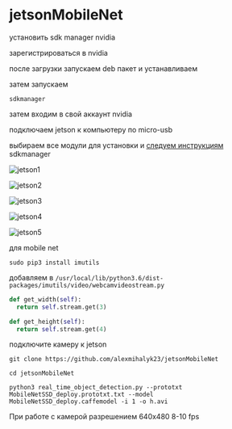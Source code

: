 # jetsonMobileNet

установить sdk manager nvidia

зарегистрироваться в nvidia

после загрузки запускаем deb пакет и устанавливаем

затем запускаем 

`sdkmanager`

затем входим в свой аккаунт nvidia



подключаем jetson к компьютеру по micro-usb

выбираем все модули для установки и [следуем инструкциям](https://docs.nvidia.com/sdk-manager/install-with-sdkm-jetson/index.html) sdkmanager



![jetson1](https://user-images.githubusercontent.com/35634279/70810307-1df55880-1df6-11ea-9786-8e25110d46f9.png)

![jetson2](https://user-images.githubusercontent.com/35634279/70810401-4715e900-1df6-11ea-86fb-e5f79e1c247e.png)

![jetson3](https://user-images.githubusercontent.com/35634279/70810460-657be480-1df6-11ea-9211-9b1a1032b39e.png)

![jetson4](https://user-images.githubusercontent.com/35634279/70810478-6e6cb600-1df6-11ea-9eb4-68e99a89a9c5.png)

![jetson5](https://user-images.githubusercontent.com/35634279/70810508-7cbad200-1df6-11ea-8e03-283c4184b1df.png)



для mobile net 

`sudo pip3 install imutils`

добавляем в `/usr/local/lib/python3.6/dist-packages/imutils/video/webcamvideostream.py`

```python
def get_width(self):
  return self.stream.get(3)
```

```python
def get_height(self):
  return self.stream.get(4)
```

подключите камеру к jetson

`git clone https://github.com/alexmihalyk23/jetsonMobileNet`

`cd jetsonMobileNet`

`python3 real_time_object_detection.py --prototxt MobileNetSSD_deploy.prototxt.txt --model MobileNetSSD_deploy.caffemodel -i 1 -o h.avi`


При работе с камерой разрешением 640x480 8-10 fps
